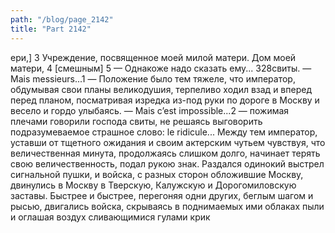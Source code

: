 ```yaml
---
path: "/blog/page_2142"
title: "Part 2142"
---
```


ери,]
3 Учреждение, посвященное моей милой матери. Дом моей матери,
4 [смешным]
5 — Однакоже надо сказать ему...
328свиты. — Mais messieurs...1 — Положение было тем тяжеле, что император, обдумывая свои планы великодушия, терпеливо ходил взад и вперед перед планом, посматривая изредка из-под руки по дороге в Москву и весело и гордо улыбаясь.
— Mais c’est impossible...2 — пожимая плечами говорили господа свиты, не решаясь выговорить подразумеваемое страшное слово: le ridicule...
Между тем император, уставши от тщетного ожидания и своим актерским чутьем чувствуя, что величественная минута, продолжаясь слишком долго, начинает терять свою величественность, подал рукою знак. Раздался одинокий выcтрел сигнальной пушки, и войска, с разных сторон обложившие Москву, двинулись в Москву в Тверскую, Калужскую и Дорогомиловскую заставы. Быстрее и быстрее, перегоняя одни других, беглым шагом и рысью, двигались войска, скрываясь в поднимаемых ими облаках пыли и оглашая воздух сливающимися гулами крик
